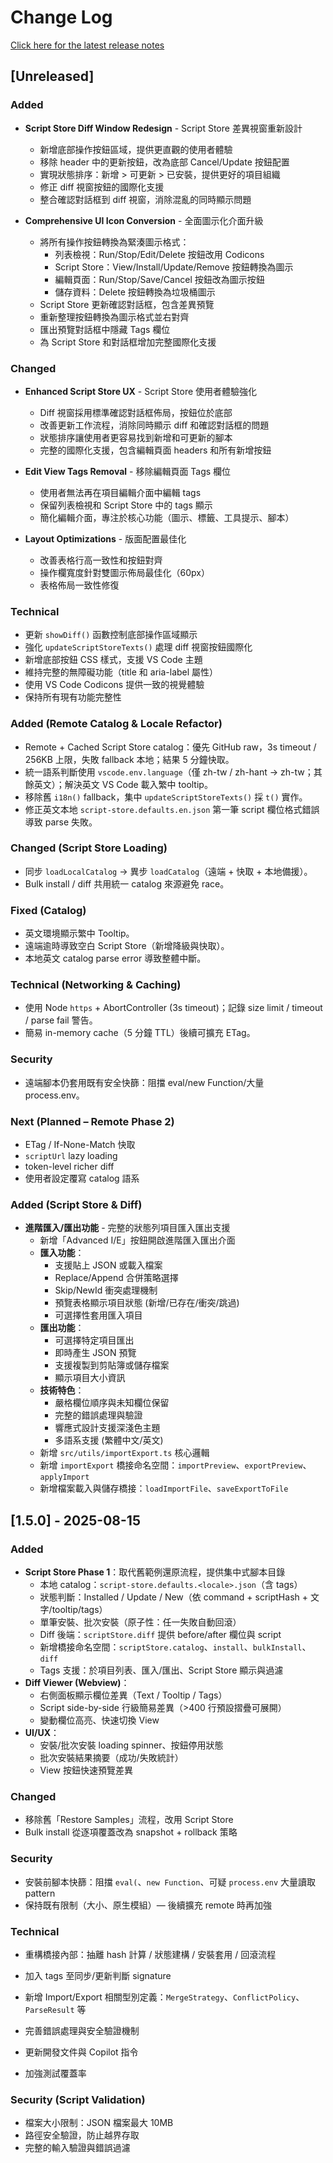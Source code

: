 # Change Log

[Click here for the latest release notes](https://github.com/JiaHongL/status-bar-helper/releases)

## [Unreleased]

### Added

- **Script Store Diff Window Redesign** - Script Store 差異視窗重新設計

  - 新增底部操作按鈕區域，提供更直觀的使用者體驗
  - 移除 header 中的更新按鈕，改為底部 Cancel/Update 按鈕配置
  - 實現狀態排序：新增 > 可更新 > 已安裝，提供更好的項目組織
  - 修正 diff 視窗按鈕的國際化支援
  - 整合確認對話框到 diff 視窗，消除混亂的同時顯示問題

- **Comprehensive UI Icon Conversion** - 全面圖示化介面升級
  - 將所有操作按鈕轉換為緊湊圖示格式：
    - 列表檢視：Run/Stop/Edit/Delete 按鈕改用 Codicons
    - Script Store：View/Install/Update/Remove 按鈕轉換為圖示
    - 編輯頁面：Run/Stop/Save/Cancel 按鈕改為圖示按鈕
    - 儲存資料：Delete 按鈕轉換為垃圾桶圖示
  - Script Store 更新確認對話框，包含差異預覽
  - 重新整理按鈕轉換為圖示格式並右對齊
  - 匯出預覽對話框中隱藏 Tags 欄位
  - 為 Script Store 和對話框增加完整國際化支援

### Changed

- **Enhanced Script Store UX** - Script Store 使用者體驗強化

  - Diff 視窗採用標準確認對話框佈局，按鈕位於底部
  - 改善更新工作流程，消除同時顯示 diff 和確認對話框的問題
  - 狀態排序讓使用者更容易找到新增和可更新的腳本
  - 完整的國際化支援，包含編輯頁面 headers 和所有新增按鈕

- **Edit View Tags Removal** - 移除編輯頁面 Tags 欄位
  - 使用者無法再在項目編輯介面中編輯 tags
  - 保留列表檢視和 Script Store 中的 tags 顯示
  - 簡化編輯介面，專注於核心功能（圖示、標籤、工具提示、腳本）
- **Layout Optimizations** - 版面配置最佳化
  - 改善表格行高一致性和按鈕對齊
  - 操作欄寬度針對雙圖示佈局最佳化（60px）
  - 表格佈局一致性修復

### Technical

- 更新 `showDiff()` 函數控制底部操作區域顯示
- 強化 `updateScriptStoreTexts()` 處理 diff 視窗按鈕國際化
- 新增底部按鈕 CSS 樣式，支援 VS Code 主題
- 維持完整的無障礙功能（title 和 aria-label 屬性）
- 使用 VS Code Codicons 提供一致的視覺體驗
- 保持所有現有功能完整性

### Added (Remote Catalog & Locale Refactor)

- Remote + Cached Script Store catalog：優先 GitHub raw，3s timeout / 256KB 上限，失敗 fallback 本地；結果 5 分鐘快取。
- 統一語系判斷使用 `vscode.env.language`（僅 zh-tw / zh-hant → zh-tw；其餘英文）；解決英文 VS Code 載入繁中 tooltip。
- 移除舊 `i18n()` fallback，集中 `updateScriptStoreTexts()` 採 `t()` 實作。
- 修正英文本地 `script-store.defaults.en.json` 第一筆 script 欄位格式錯誤導致 parse 失敗。

### Changed (Script Store Loading)

- 同步 `loadLocalCatalog` → 異步 `loadCatalog`（遠端 + 快取 + 本地備援）。
- Bulk install / diff 共用統一 catalog 來源避免 race。

### Fixed (Catalog)

- 英文環境顯示繁中 Tooltip。
- 遠端逾時導致空白 Script Store（新增降級與快取）。
- 本地英文 catalog parse error 導致整體中斷。

### Technical (Networking & Caching)

- 使用 Node `https` + AbortController (3s timeout)；記錄 size limit / timeout / parse fail 警告。
- 簡易 in-memory cache（5 分鐘 TTL）後續可擴充 ETag。

### Security

- 遠端腳本仍套用既有安全快篩：阻擋 eval/new Function/大量 process.env。

### Next (Planned – Remote Phase 2)

- ETag / If-None-Match 快取
- `scriptUrl` lazy loading
- token-level richer diff
- 使用者設定覆寫 catalog 語系

### Added (Script Store & Diff)

- **進階匯入/匯出功能** - 完整的狀態列項目匯入匯出支援
  - 新增「Advanced I/E」按鈕開啟進階匯入匯出介面
  - **匯入功能**：
    - 支援貼上 JSON 或載入檔案
    - Replace/Append 合併策略選擇
    - Skip/NewId 衝突處理機制
    - 預覽表格顯示項目狀態 (新增/已存在/衝突/跳過)
    - 可選擇性套用匯入項目
  - **匯出功能**：
    - 可選擇特定項目匯出
    - 即時產生 JSON 預覽
    - 支援複製到剪貼簿或儲存檔案
    - 顯示項目大小資訊
  - **技術特色**：
    - 嚴格欄位順序與未知欄位保留
    - 完整的錯誤處理與驗證
    - 響應式設計支援深淺色主題
    - 多語系支援 (繁體中文/英文)
  - 新增 `src/utils/importExport.ts` 核心邏輯
  - 新增 `importExport` 橋接命名空間：`importPreview`、`exportPreview`、`applyImport`
  - 新增檔案載入與儲存橋接：`loadImportFile`、`saveExportToFile`

## [1.5.0] - 2025-08-15

### Added

- **Script Store Phase 1**：取代舊範例還原流程，提供集中式腳本目錄
  - 本地 catalog：`script-store.defaults.<locale>.json`（含 tags）
  - 狀態判斷：Installed / Update / New（依 command + scriptHash + 文字/tooltip/tags）
  - 單筆安裝、批次安裝（原子性：任一失敗自動回滾）
  - Diff 後端：`scriptStore.diff` 提供 before/after 欄位與 script
  - 新增橋接命名空間：`scriptStore.catalog`、`install`、`bulkInstall`、`diff`
  - Tags 支援：於項目列表、匯入/匯出、Script Store 顯示與過濾
- **Diff Viewer (Webview)**：
  - 右側面板顯示欄位差異（Text / Tooltip / Tags）
  - Script side-by-side 行級簡易差異（>400 行預設摺疊可展開）
  - 變動欄位高亮、快速切換 View
- **UI/UX**：
  - 安裝/批次安裝 loading spinner、按鈕停用狀態
  - 批次安裝結果摘要（成功/失敗統計）
  - View 按鈕快速預覽差異

### Changed

- 移除舊「Restore Samples」流程，改用 Script Store
- Bulk install 從逐項覆蓋改為 snapshot + rollback 策略

### Security

- 安裝前腳本快篩：阻擋 `eval(`、`new Function`、可疑 `process.env` 大量讀取 pattern
- 保持既有限制（大小、原生模組）— 後續擴充 remote 時再加強

### Technical

- 重構橋接內部：抽離 hash 計算 / 狀態建構 / 安裝套用 / 回滾流程
- 加入 tags 至同步/更新判斷 signature

- 新增 Import/Export 相關型別定義：`MergeStrategy`、`ConflictPolicy`、`ParseResult` 等
- 完善錯誤處理與安全驗證機制
- 更新開發文件與 Copilot 指令
- 加強測試覆蓋率

### Security (Script Validation)

- 檔案大小限制：JSON 檔案最大 10MB
- 路徑安全驗證，防止越界存取
- 完整的輸入驗證與錯誤過濾
